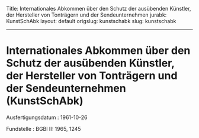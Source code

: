 Title: Internationales Abkommen über den Schutz der ausübenden Künstler, der Hersteller
  von Tonträgern und der Sendeunternehmen
jurabk: KunstSchAbk
layout: default
origslug: kunstschabk
slug: kunstschabk

---

# Internationales Abkommen über den Schutz der ausübenden Künstler, der Hersteller von Tonträgern und der Sendeunternehmen (KunstSchAbk)

Ausfertigungsdatum
:   1961-10-26

Fundstelle
:   BGBl II: 1965, 1245

